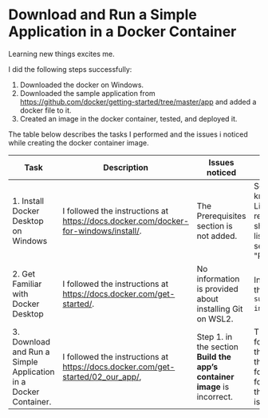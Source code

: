 # Download and Run a Simple Application in a Docker Container
Learning new things excites me.

I did the following steps successfully: 
1. Downloaded the docker on Windows.
2. Downloaded the sample application from https://github.com/docker/getting-started/tree/master/app and added a docker file to it.
3. Created an image in the docker container, tested, and deployed it.

The table below describes the tasks I performed and the issues i noticed while creating the docker container image.  

| Task | Description | Issues noticed | Comments |
|------|--------------|---------------| --------|
| 1. Install Docker Desktop on Windows | I followed the instructions at https://docs.docker.com/docker-for-windows/install/. | The Prerequisites section is not added. | Sound knowledge of Linux is required. It should be listed in the section "Prerequisites". |
| 2. Get Familiar with Docker Desktop |I followed the instructions at https://docs.docker.com/get-started/.| No information is provided about installing Git on WSL2. | Installed using the command `sudo apt install git`. |
| 3. Download and Run a Simple Application in a Docker Container. |  I followed the instructions at https://docs.docker.com/get-started/02_our_app/,| Step 1. in the section **Build the app’s container image** is incorrect. | The correct folder to build the image is the parent folder of the folder in which the docker file is added. |

